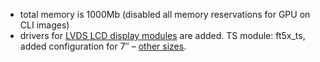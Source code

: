 - total memory is 1000Mb (disabled all memory reservations for GPU on CLI images)
- drivers for [LVDS LCD display modules](https://www.lenovator.com/7-inch-LCD) are added. TS module: ft5x_ts, added configuration for 7″ – [other sizes](https://github.com/LeMaker/fex_configuration/tree/master/fex).

